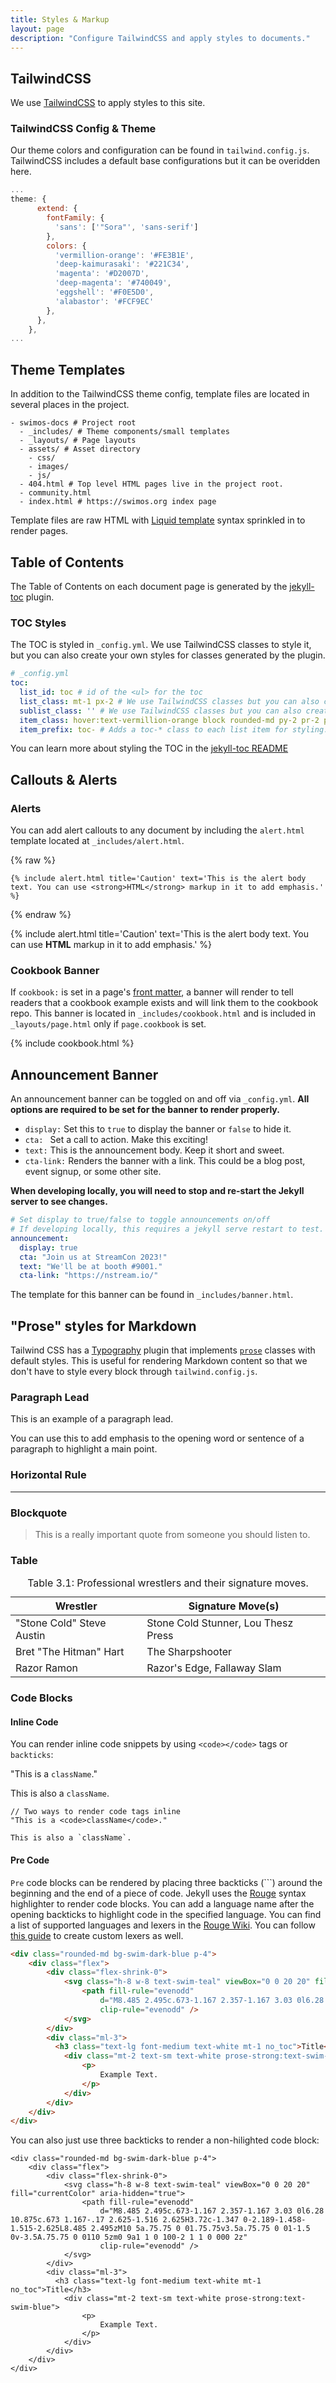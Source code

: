```yaml
---
title: Styles & Markup
layout: page
description: "Configure TailwindCSS and apply styles to documents."
---
```


## TailwindCSS

We use [TailwindCSS](https://tailwindcss.com/) to apply styles to this site.

### TailwindCSS Config & Theme

Our theme colors and configuration can be found in `tailwind.config.js`. TailwindCSS includes a default base configurations but it can be overidden here.

```javascript
...
theme: {
      extend: {
        fontFamily: {
          'sans': ['"Sora"', 'sans-serif']
        },
        colors: {
          'vermillion-orange': '#FE3B1E',
          'deep-kaimurasaki': '#221C34',
          'magenta': '#D2007D',
          'deep-magenta': '#740049',
          'eggshell': '#F0E5D0',
          'alabastor': '#FCF9EC'
        },
      },
    },
...
```

## Theme Templates

In addition to the TailwindCSS theme config, template files are located in several places in the project.

```
- swimos-docs # Project root
  - _includes/ # Theme components/small templates
  - _layouts/ # Page layouts
  - assets/ # Asset directory
    - css/
    - images/
    - js/
  - 404.html # Top level HTML pages live in the project root.
  - community.html
  - index.html # https://swimos.org index page
```

Template files are raw HTML with [Liquid template](https://shopify.github.io/liquid/) syntax sprinkled in to render pages.

## Table of Contents

The Table of Contents on each document page is generated by the [jekyll-toc](https://github.com/toshimaru/jekyll-toc) plugin.

### TOC Styles

The TOC is styled in `_config.yml`. We use TailwindCSS classes to style it, but you can also create your own styles for classes generated by the plugin.

```yaml
# _config.yml
toc:
  list_id: toc # id of the <ul> for the toc
  list_class: mt-1 px-2 # We use TailwindCSS classes but you can also create your own
  sublist_class: '' # We use TailwindCSS classes but you can also create your own
  item_class: hover:text-vermillion-orange block rounded-md py-2 pr-2 pl-9 text-sm leading-6 text-gray-700 # You guessed it, more TailwindCSS classes.
  item_prefix: toc- # Adds a toc-* class to each list item for styling. Ex. toc-h2 for list items that refer to an h2 in the doc body.
```

You can learn more about styling the TOC in the [jekyll-toc README](https://github.com/toshimaru/jekyll-toc#css-styling)

## Callouts & Alerts

### Alerts

You can add alert callouts to any document by including the `alert.html` template located at `_includes/alert.html`.

{% raw %}
```liquid
{% include alert.html title='Caution' text='This is the alert body text. You can use <strong>HTML</strong> markup in it to add emphasis.' %}
```
{% endraw %}

{% include alert.html title='Caution' text='This is the alert body text. You can use <strong>HTML</strong> markup in it to add emphasis.' %}

### Cookbook Banner

If `cookbook:` is set in a page's [front matter](https://jekyllrb.com/docs/front-matter/), a banner will render to tell readers that 
a cookbook example exists and will link them to the cookbook repo. This banner is located in `_includes/cookbook.html` and is included in `_layouts/page.html` only if `page.cookbook` is set.

{% include cookbook.html %}

## Announcement Banner

An announcement banner can be toggled on and off via `_config.yml`. **All options are required to be set for the banner to render properly.**

- `display:` Set this to `true` to display the banner or `false` to hide it.
- `cta: ` Set a call to action. Make this exciting!
- `text:` This is the announcement body. Keep it short and sweet.
- `cta-link:` Renders the banner with a link. This could be a blog post, event signup, or some other site.

**When developing locally, you will need to stop and re-start the Jekyll server to see changes.**

```yaml
# Set display to true/false to toggle announcements on/off
# If developing locally, this requires a jekyll serve restart to test.
announcement:
  display: true
  cta: "Join us at StreamCon 2023!"
  text: "We'll be at booth #9001."
  cta-link: "https://nstream.io/"
```

The template for this banner can be found in `_includes/banner.html`.

## "Prose" styles for Markdown

Tailwind CSS has a [Typography](https://tailwindcss.com/docs/typography-plugin) plugin that implements [`prose`](https://tailwindcss.com/docs/typography-plugin#basic-usage) classes with default styles. This is useful for rendering Markdown content so that we don't have to style every block through `tailwind.config.js`.

### Paragraph Lead

<p class="lead">This is an example of a paragraph lead.</p>

You can use this to add emphasis to the opening word or sentence of a paragraph to highlight a main point.

### Horizontal Rule

<hr />

### Blockquote

<blockquote>
  <p>This is a really important quote from someone you should listen to.
  </p>
</blockquote>

### Table

<table>
  <caption class="caption-top">
    Table 3.1: Professional wrestlers and their signature moves.
  </caption>
  <thead>
    <tr>
      <th>Wrestler</th>
      <th>Signature Move(s)</th>
    </tr>
  </thead>
  <tbody>
    <tr>
      <td>"Stone Cold" Steve Austin</td>
      <td>Stone Cold Stunner, Lou Thesz Press</td>
    </tr>
    <tr>
      <td>Bret "The Hitman" Hart</td>
      <td >The Sharpshooter</td>
    </tr>
    <tr>
      <td>Razor Ramon</td>
      <td>Razor's Edge, Fallaway Slam</td>
    </tr>
  </tbody>
</table>

### Code Blocks

#### Inline Code

You can render inline code snippets by using `<code></code>` tags or `backticks`:

"This is a <code>className</code>."

This is also a `className`.

```
// Two ways to render code tags inline
"This is a <code>className</code>."

This is also a `className`.
```

#### Pre Code

`Pre` code blocks can be rendered by placing three backticks (```) around the beginning and the end of a piece of code. Jekyll uses the [Rouge](https://github.com/rouge-ruby/rouge) syntax highlighter to render code blocks. You can add a language name after the opening backticks to highlight code in the specified language. You can find a list of supported languages and lexers in the [Rouge Wiki](https://github.com/rouge-ruby/rouge/wiki/List-of-supported-languages-and-lexers). You can follow [this guide](https://github.com/rouge-ruby/rouge/wiki/Adding-a-new-lexer) to create custom lexers as well.


```html
<div class="rounded-md bg-swim-dark-blue p-4">
    <div class="flex">
        <div class="flex-shrink-0">
            <svg class="h-8 w-8 text-swim-teal" viewBox="0 0 20 20" fill="currentColor" aria-hidden="true">
                <path fill-rule="evenodd"
                    d="M8.485 2.495c.673-1.167 2.357-1.167 3.03 0l6.28 10.875c.673 1.167-.17 2.625-1.516 2.625H3.72c-1.347 0-2.189-1.458-1.515-2.625L8.485 2.495zM10 5a.75.75 0 01.75.75v3.5a.75.75 0 01-1.5 0v-3.5A.75.75 0 0110 5zm0 9a1 1 0 100-2 1 1 0 000 2z"
                    clip-rule="evenodd" />
            </svg>
        </div>
        <div class="ml-3">
          <h3 class="text-lg font-medium text-white mt-1 no_toc">Title</h3>
            <div class="mt-2 text-sm text-white prose-strong:text-swim-blue">
                <p>
                    Example Text.
                </p>
            </div>
        </div>
    </div>
</div>
```

You can also just use three backticks to render a non-hilighted code block:

```code
<div class="rounded-md bg-swim-dark-blue p-4">
    <div class="flex">
        <div class="flex-shrink-0">
            <svg class="h-8 w-8 text-swim-teal" viewBox="0 0 20 20" fill="currentColor" aria-hidden="true">
                <path fill-rule="evenodd"
                    d="M8.485 2.495c.673-1.167 2.357-1.167 3.03 0l6.28 10.875c.673 1.167-.17 2.625-1.516 2.625H3.72c-1.347 0-2.189-1.458-1.515-2.625L8.485 2.495zM10 5a.75.75 0 01.75.75v3.5a.75.75 0 01-1.5 0v-3.5A.75.75 0 0110 5zm0 9a1 1 0 100-2 1 1 0 000 2z"
                    clip-rule="evenodd" />
            </svg>
        </div>
        <div class="ml-3">
          <h3 class="text-lg font-medium text-white mt-1 no_toc">Title</h3>
            <div class="mt-2 text-sm text-white prose-strong:text-swim-blue">
                <p>
                    Example Text.
                </p>
            </div>
        </div>
    </div>
</div>
```

